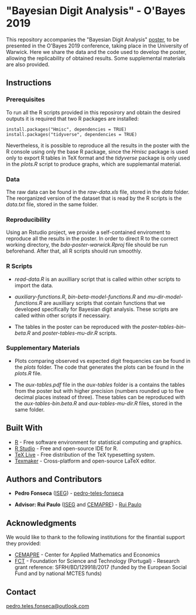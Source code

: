 # "Bayesian Digit Analysis" - O'Bayes 2019 

This repository accompanies the "Bayesian Digit Analysis" [poster](https://github.com/pedro-teles-fonseca/bda-poster-warwick/blob/master/poster.pdf), to be presented in the O'Bayes 2019 conference, taking place in the University of Warwick. Here we share the data and the code used to develop the poster, allowing the replicability of obtained results. Some supplemental materials are also provided.  

## Instructions

### Prerequisites

To run all the R scripts provided in this reposirory and obtain the desired outputs it is required that two R packages are installed:

```
install.packages("Hmisc", dependencies = TRUE)
install.packages("tidyverse", dependencies = TRUE) 
```
Nevertheless, it is possible to reproduce all the results in the poster with the R console using only the base R package, since the *Hmisc* package is used only to export R tables in TeX format and the *tidyverse* package is only used in the *plots.R* script to produce graphs, which are supplemantal material. 

### Data

The raw data can be found in the *raw-data.xls* file, stored in the *data* folder. The reorganized version of the dataset that is read by the R scripts is the *data.txt* file, stored in the same folder. 

### Reproducibility

Using an Rstudio project, we provide a self-contained enviroment to reproduce all the results in the poster. In order to direct R to the correct working directory, the *bda-poster-warwick.Rproj* file should be run beforehand. After that, all R scripts should run smoothly.

### R Scripts

* *read-data.R* is an auxilliary script that is called within other scripts to import the data. 

* *auxiliary-functions.R*, *bin-beta-model-functions.R* and *mu-dir-model-functions.R* are auxilliary scripts that
contain functions that we developed specifically for Bayesian digit analysis. These scripts are called within other scripts if necessairy. 

* The tables in the poster can be reproduced with the *poster-tables-bin-beta.R* and *poster-tables-mu-dir.R* scripts.

### Supplementary Materials

* Plots comparing observed vs expected digit frequencies can be found in the *plots* folder. The code that generates the plots can be found in the *plots.R* file.

* The *aux-tables.pdf* file in the *aux-tables* folder is a contains the tables from the poster but with higher precision (numbers rounded up to five decimal places instead of three). These tables can be reproduced with the *aux-tables-bin.beta.R* and *aux-tables-mu-dir.R* files, stored in the same folder.

## Built With

* [R](https://www.r-project.org) - Free software environment for statistical computing and graphics.
* [R Studio](https://www.rstudio.com) - Free and open-source IDE for R.
* [TeX Live](https://www.tug.org/texlive/) - Free distribution of the TeX typesetting system.
* [Texmaker](https://www.xm1math.net/texmaker/) - Cross-platform and open-source LaTeX editor.

## Authors and Contributors

* **Pedro Fonseca** ([ISEG](https://www.iseg.ulisboa.pt/aquila/instituicao/ISEG/)) - [pedro-teles-fonseca](https://github.com/pedro-teles-fonseca) 

* **Advisor: Rui Paulo** ([ISEG](https://www.iseg.ulisboa.pt/aquila/instituicao/ISEG/) and [CEMAPRE](https://cemapre.iseg.ulisboa.pt)) - [Rui Paulo](https://www.iseg.ulisboa.pt/aquila/homepage/rui)

## Acknowledgments

We would like to thank to the following institutions for the finantial support they provided:

* [CEMAPRE](https://cemapre.iseg.ulisboa.pt) - Center for Applied Mathematics and Economics
* [FCT](https://www.fct.pt/index.phtml.en) - Foundation for Science and Technology (Portugal) - Research grant reference: SFRH/BD/129918/2017 (funded by the European Social Fund and by national MCTES funds)

## Contact

pedro.teles.fonseca@outlook.com



